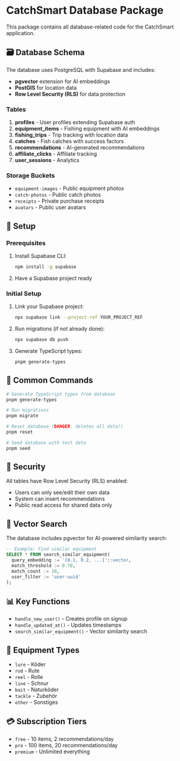 # CatchSmart Database Package

This package contains all database-related code for the CatchSmart application.

## 🗃️ Database Schema

The database uses PostgreSQL with Supabase and includes:

- **pgvector** extension for AI embeddings
- **PostGIS** for location data
- **Row Level Security (RLS)** for data protection

### Tables

1. **profiles** - User profiles extending Supabase auth
2. **equipment_items** - Fishing equipment with AI embeddings
3. **fishing_trips** - Trip tracking with location data
4. **catches** - Fish catches with success factors
5. **recommendations** - AI-generated recommendations
6. **affiliate_clicks** - Affiliate tracking
7. **user_sessions** - Analytics

### Storage Buckets

- `equipment-images` - Public equipment photos
- `catch-photos` - Public catch photos
- `receipts` - Private purchase receipts
- `avatars` - Public user avatars

## 🚀 Setup

### Prerequisites

1. Install Supabase CLI:
   ```bash
   npm install -g supabase
   ```

2. Have a Supabase project ready

### Initial Setup

1. Link your Supabase project:
   ```bash
   npx supabase link --project-ref YOUR_PROJECT_REF
   ```

2. Run migrations (if not already done):
   ```bash
   npx supabase db push
   ```

3. Generate TypeScript types:
   ```bash
   pnpm generate-types
   ```

## 📝 Common Commands

```bash
# Generate TypeScript types from database
pnpm generate-types

# Run migrations
pnpm migrate

# Reset database (DANGER: deletes all data!)
pnpm reset

# Seed database with test data
pnpm seed
```

## 🔐 Security

All tables have Row Level Security (RLS) enabled:

- Users can only see/edit their own data
- System can insert recommendations
- Public read access for shared data only

## 🧮 Vector Search

The database includes pgvector for AI-powered similarity search:

```sql
-- Example: Find similar equipment
SELECT * FROM search_similar_equipment(
  query_embedding := '[0.1, 0.2, ...]'::vector,
  match_threshold := 0.78,
  match_count := 10,
  user_filter := 'user-uuid'
);
```

## 📊 Key Functions

- `handle_new_user()` - Creates profile on signup
- `handle_updated_at()` - Updates timestamps
- `search_similar_equipment()` - Vector similarity search

## 🎣 Equipment Types

- `lure` - Köder
- `rod` - Rute
- `reel` - Rolle
- `line` - Schnur
- `bait` - Naturköder
- `tackle` - Zubehör
- `other` - Sonstiges

## 💳 Subscription Tiers

- `free` - 10 items, 2 recommendations/day
- `pro` - 100 items, 20 recommendations/day
- `premium` - Unlimited everything
